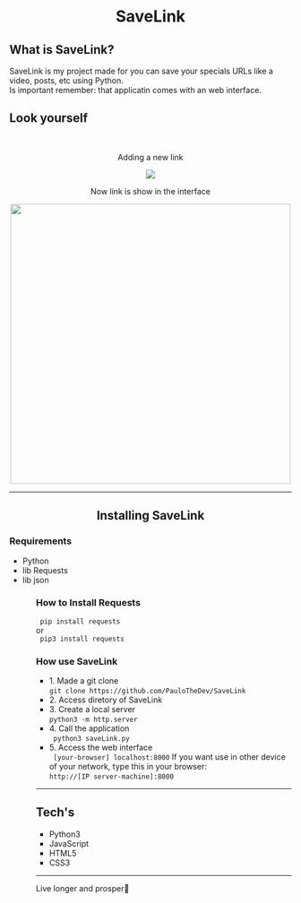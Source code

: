 <h1 align='center'>SaveLink</h1>
<h2>What is SaveLink?</h2>
<p>SaveLink is my project made for you can save your specials URLs like a video, posts, etc using Python. <br> Is important remember: that applicatin comes with an web interface.</p>

<h2>Look yourself</h2>
<br>
<div align='center'>
<p>Adding a new link</p>
<img src='https://user-images.githubusercontent.com/81721360/178381559-622f7e78-9e82-4119-b0e6-05418c02ba5b.png'/>

<p>Now link is show in the interface</p>
<img src='https://user-images.githubusercontent.com/81721360/178381755-15eb1a47-8ddb-4ca4-af0c-f54d60a6e253.png' width=500/>
</div>

<hr>
<h2 align='center'>Installing SaveLink</h2>

<h3>Requirements</h3>
<ul>
  <li>Python</li>
  <li>lib Requests</li>
  <li>lib json</li>
<ul>
<h3>How to Install Requests</h3>
<code> pip install requests </code>
<br>
or
<br>
<code> pip3 install requests </code>

<h3>How use SaveLink</h3>
<ul>

  <li>
  1. Made a git clone
  <br>
  <code>git clone https://github.com/PauloTheDev/SaveLink</code>
  </li>
  
  <li>
  2. Access diretory of SaveLink
  </li>
  
  <li>
  3. Create a local server <br>
  <code>python3 -m http.server</code>
  </li>
  
  <li>
  4. Call the application
  <br>
  <code> python3 saveLink.py </code>
  </li>
  
  <li>
  5. Access the web interface <br>
  <code> [your-browser] localhost:8000</code>
  If you want use in other device of your network, type this in your browser: <br>
  <code>http://[IP server-machine]:8000</code>
  </li>
</ul>
<hr>
<h2>Tech's</h2>
<ul>
  <li> Python3 </li>
  <li> JavaScript </li>
  <li> HTML5 </li>
  <li> CSS3 </li>
</ul>
<hr>
<p>Live longer and prosper🖖</p>
